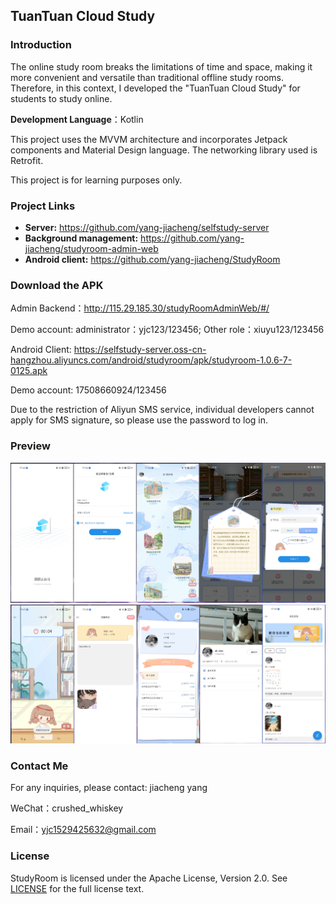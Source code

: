 ## TuanTuan Cloud Study

### Introduction

The online study room breaks the limitations of time and space, making it more convenient and versatile than traditional offline study rooms. Therefore, in this context, I developed the "TuanTuan Cloud Study" for students to study online.

**Development Language**：Kotlin

This project uses the MVVM architecture and incorporates Jetpack components and Material Design language. The networking library used is Retrofit.

This project is for learning purposes only.



### Project Links

- **Server:** https://github.com/yang-jiacheng/selfstudy-server
- **Background management:** https://github.com/yang-jiacheng/studyroom-admin-web
- **Android client:** https://github.com/yang-jiacheng/StudyRoom


### Download the APK 

Admin Backend：http://115.29.185.30/studyRoomAdminWeb/#/

Demo account: administrator：yjc123/123456; Other role：xiuyu123/123456

Android Client: https://selfstudy-server.oss-cn-hangzhou.aliyuncs.com/android/studyroom/apk/studyroom-1.0.6-7-0125.apk

Demo account: 17508660924/123456

Due to the restriction of Aliyun SMS service, individual developers cannot apply for SMS signature, so please use the password to log in.


### Preview

![](picture/pa1.png)
![](picture/pa2.png)

### Contact Me
For any inquiries, please contact: jiacheng yang

WeChat：crushed_whiskey

Email：yjc1529425632@gmail.com

### License

StudyRoom is licensed under the Apache License, Version 2.0. See [LICENSE](https://github.com/yang-jiacheng/StudyRoom/blob/master/LICENSE) for the full license text.
